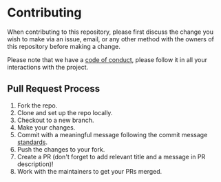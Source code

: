 # Contributing

When contributing to this repository, please first discuss the change you wish to make via an issue,
email, or any other method with the owners of this repository before making a change.

Please note that we have a [code of conduct](https://github.com/ayushjainrksh/conactivity/blob/master/CODE_OF_CONDUCT.md), please follow it in all your interactions with the project.

## Pull Request Process
1. Fork the repo.
2. Clone and set up the repo locally.
3. Checkout to a new branch.
4. Make your changes.
5. Commit with a meaningful message following the commit message [standards](https://www.freecodecamp.org/news/writing-good-commit-messages-a-practical-guide/).
6. Push the changes to your fork.
7. Create a PR (don't forget to add relevant title and a message in PR description)!
8. Work with the maintainers to get your PRs merged.
